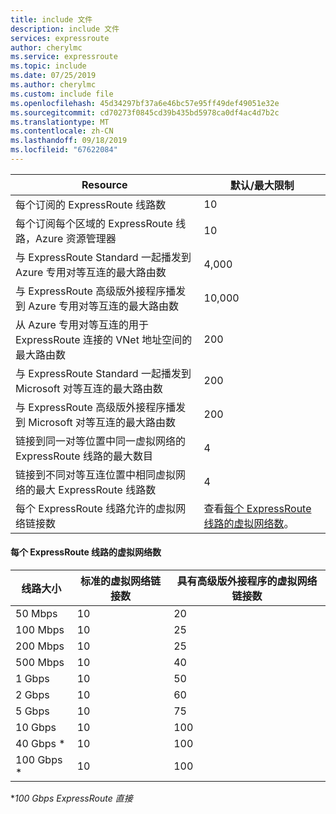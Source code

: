 ```yaml
---
title: include 文件
description: include 文件
services: expressroute
author: cherylmc
ms.service: expressroute
ms.topic: include
ms.date: 07/25/2019
ms.author: cherylmc
ms.custom: include file
ms.openlocfilehash: 45d34297bf37a6e46bc57e95ff49def49051e32e
ms.sourcegitcommit: cd70273f0845cd39b435bd5978ca0df4ac4d7b2c
ms.translationtype: MT
ms.contentlocale: zh-CN
ms.lasthandoff: 09/18/2019
ms.locfileid: "67622084"
---
```

| Resource | 默认/最大限制 |
| --- | --- |
| 每个订阅的 ExpressRoute 线路数 |10 |
| 每个订阅每个区域的 ExpressRoute 线路，Azure 资源管理器 |10 |
| 与 ExpressRoute Standard 一起播发到 Azure 专用对等互连的最大路由数 |4,000 |
| 与 ExpressRoute 高级版外接程序播发到 Azure 专用对等互连的最大路由数 |10,000 |
| 从 Azure 专用对等互连的用于 ExpressRoute 连接的 VNet 地址空间的最大路由数 |200 |
| 与 ExpressRoute Standard 一起播发到 Microsoft 对等互连的最大路由数 |200 |
| 与 ExpressRoute 高级版外接程序播发到 Microsoft 对等互连的最大路由数 |200 |
| 链接到同一对等位置中同一虚拟网络的 ExpressRoute 线路的最大数目 |4 |
| 链接到不同对等互连位置中相同虚拟网络的最大 ExpressRoute 线路数 |4 |
| 每个 ExpressRoute 线路允许的虚拟网络链接数 |查看[每个 ExpressRoute 线路的虚拟网络数](#vnetpercircuit)。  |

#### <a name="vnetpercircuit"></a>每个 ExpressRoute 线路的虚拟网络数
| **线路大小** | **标准的虚拟网络链接数** | **具有高级版外接程序的虚拟网络链接数** |
| --- | --- | --- |
| 50 Mbps |10 |20 |
| 100 Mbps |10 |25 |
| 200 Mbps |10 |25 |
| 500 Mbps |10 |40 |
| 1 Gbps |10 |50 |
| 2 Gbps |10 |60 |
| 5 Gbps |10 |75 |
| 10 Gbps |10 |100 |
| 40 Gbps * |10 |100 |
| 100 Gbps * |10 |100 |

**100 Gbps ExpressRoute 直接*
